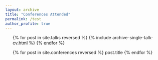 ```yaml
---
layout: archive
title: "Conferences Attended"
permalink: /test
author_profile: true
---
```



  <ul>{% for post in site.talks reversed %}
    {% include archive-single-talk-cv.html %}
  {% endfor %}</ul>

 
  <ul>{% for post in site.conferences reversed %}
  post.title
{% endfor %}</ul>
